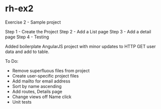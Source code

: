 # rh-ex2
Exercise 2 - Sample project

Step 1 - Create the Project
Step 2 - Add a List page
Step 3 - Add a detail page
Step 4 - Testing

Added boilerplate AngularJS project with minor updates to HTTP GET user data and add to table.

To Do:

* Remove superfluous files from project
* Create user-specific project files
* Add mailto for email address
* Sort by name ascending
* Add routes, Details page
* Change views off Name click
* Unit tests
